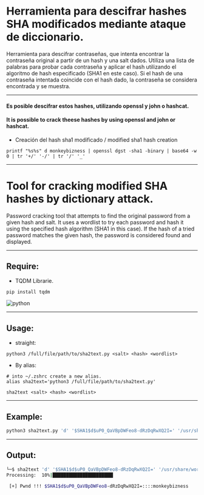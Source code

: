 # Herramienta para descifrar hashes SHA modificados mediante ataque de diccionario.
Herramienta para descifrar contraseñas, que intenta encontrar la contraseña original a partir de un hash y una salt dados. Utiliza una lista de palabras para probar cada contraseña y aplicar el hash utilizando el algoritmo de hash especificado (SHA1 en este caso). Si el hash de una contraseña intentada coincide con el hash dado, la contraseña se considera encontrada y se muestra.

---

#### Es posible descifrar estos hashes, utilizando openssl y john o hashcat.
#### It is possible to crack theese hashes by using openssl and john or hashcat.

- Creación del hash sha1 modificado / modified sha1 hash creation

```
printf "%s%s" d monkeybizness | openssl dgst -sha1 -binary | base64 -w 0 | tr '+/' '-/' | tr '/' '_'
```

---

# Tool for cracking modified SHA hashes by dictionary attack.
Password cracking tool that attempts to find the original password from a given hash and salt. It uses a wordlist to try each password and hash it using the specified hash algorithm (SHA1 in this case). If the hash of a tried password matches the given hash, the password is considered found and displayed.

---
## Require:
- TQDM Librarie.
```
pip install tqdm
```
![python](https://pypi-camo.freetls.fastly.net/6c7e16a4732b3e24d08c464d155bde3b89d95f80/68747470733a2f2f696d672e736869656c64732e696f2f707970692f707976657273696f6e732f7471646d2e7376673f6c6f676f3d707974686f6e266c6f676f436f6c6f723d7768697465)

---

## Usage:
- straight:
```
python3 /full/file/path/to/sha2text.py <salt> <hash> <wordlist>
```
- By alias:
```
# into ~/.zshrc create a new alias.
alias sha2text='python3 /full/file/path/to/sha2text.py'
```

```
sha2text <salt> <hash> <wordlist>
```

---

## Example:
```bash
python3 sha2text.py 'd' '$SHA1$d$uP0_QaVBpDWFeo8-dRzDqRwXQ2I=' '/usr/share/wordlists/rockyou.txt'
```

---

## Output:
```bash
└─$ sha2text 'd' '$SHA1$d$uP0_QaVBpDWFeo8-dRzDqRwXQ2I=' '/usr/share/wordlists/rockyou.txt'
Processing:  10%|██████████████████████▎                                                                                                                                                                     | 1478437/14344392 [00:04<00:34, 369078.27it/s]

 [+] Pwnd !!! $SHA1$d$uP0_QaVBpDWFeo8-dRzDqRwXQ2I=::::monkeybizness
```

